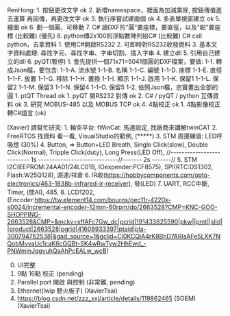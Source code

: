 RenHong:
    1. 按鈕更改文字 ok
    2. 新增namespace，裡面為加減乘除, 按鈕傳值進去運算 再回傳，再更改文字 ok
    3. 執行序嘗試建兩個 ok
    4. 多表單視窗建立 ok
    5. 繪圖 ok
    6. 劃一個圓，可移動
    7. C# 讀DXF的"圓"要座標，要直徑，以及"點"要座標 (比較難) (優先)
    8. python傳2x100的浮點數陣列給C#                (比較難)
       C# call python，去拿資料
    1. 使用C#開啟RS232
    2. 可即時對RS232收發資料
    3. 基本文字資料處理: 尋找字元、尋找字串、字串切割、插入字串
    4. 建立dll
    5. 引用自己建立的dll
    6. pyQT(暫停)
    1. 會先提供一個71x71=5041個圓的DXF檔案，要做:
        1-1. 轉成Json檔，要包含: 
            1-1-A. 流水號
            1-1-B. 名稱
            1-1-C. 編號
            1-1-D. 座標
            1-1-E. 直徑
            1-1-F. 放置
            1-1-G. 移除
            1-1-H. 置換
            1-1-I. 顯示
            1-1-J. 啟用
            1-1-K. 保留1
            1-1-L. 保留2
            1-1-M. 保留3
            1-1-N. 保留4
            1-1-O. 保留5
        1-2. 依照Json檔，忠實畫出全部的圓
    1. ptQT Thread ok
    1. pyQT 開RS232 對傳 ok
    2. C# / pyQT / python 互傳資料 ok
    3. 研究 MOBUS-485 以及 MOBUS TCP ok
    4. 4點校正 ok
    1. 4點影像校正 轉C#語言 (ok)
    
[Xavier] 請幫忙研究:
    1. 軸空平台: tWinCat: 馬達設定, 找廠商來講解twinCAT
    2. FreeRTOS 找資料 看一看, VisualStudio的範例, (*****)
    3. STM 周邊練習: LED呼吸燈 (30%)
    4. Button,  => Button+LED Breath, Single Click(slow), Double Click(Normal), Tripple Click(duty), Long Press(LED Off),
                                      //-------------------------- 1s -----------------------------//------- 2s -------//
    5. STM I2C(EEPROM:24AA01/24LC01B, IOexpender:PCF8575), SPI(RTC:DS1302, Flash:W25Q128), 源達/祥倉
    6. IR收(https://hobbycomponents.com/opto-electronics/463-1838b-infrared-ir-receiver), 發(LED)
    7. UART, RCC中斷, Timer, (問AI), 485, 
    8. LCD1202, (Encoder:https://tw.element14.com/bourns/pec11r-4220k-s0024/incremental-encoder-12mm-60rpm/dp/2663528?CMP=KNC-GOO-SHOPPING-2663528&CMP=&mckv=sffAFc7Gw_dc|pcrid|191433825590|pkw||pmt||slid||product|2663528|pgrid|41608933397|ptaid|pla-300794752538|&gad_source=1&gclid=Cj0KCQiA4rK8BhD7ARIsAFe5LXK7NQobMvvaUc1caK6cGQBt-SK4wRwTyw2HhEwd_-PNWminJqgvuhQaAhPcEALw_wcB)

   0. UI完整
   1. 9點 16點 校正 (pending)
   2. Parallel port 開啟 與控制 (非常難, pending)
   3. Ethernet(lwip 野火板子) (XavierTsai)
   4. https://blog.csdn.net/zzz_xxj/article/details/119862465 (SOEM) (XavierTsai)
       

